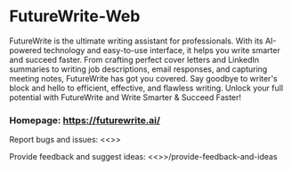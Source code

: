 # FutureWrite-Web

FutureWrite is the ultimate writing assistant for professionals. With its AI-powered technology and easy-to-use interface, it helps you write smarter and succeed faster. From crafting perfect cover letters and LinkedIn summaries to writing job descriptions, email responses, and capturing meeting notes, FutureWrite has got you covered. Say goodbye to writer's block and hello to efficient, effective, and flawless writing. Unlock your full potential with FutureWrite and Write Smarter & Succeed Faster!

### Homepage: https://futurewrite.ai/

Report bugs and issues:
<<>>

Provide feedback and suggest ideas:
<<>>/provide-feedback-and-ideas
